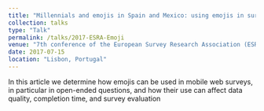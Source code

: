 ```yaml
---
title: "Millennials and emojis in Spain and Mexico: using emojis in surveys targeting millennials"
collection: talks
type: "Talk"
permalink: /talks/2017-ESRA-Emoji
venue: "7th conference of the European Survey Research Association (ESRA)"
date: 2017-07-15
location: "Lisbon, Portugal"
---
```


In this article we determine how emojis can be used in mobile web surveys, in particular in open-ended questions, and how their use can affect data quality, completion time, and survey evaluation
